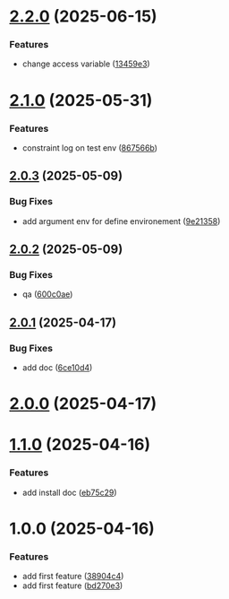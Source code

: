# [2.2.0](https://github.com/nsevenpack/logger/compare/v2.1.0...v2.2.0) (2025-06-15)


### Features

* change access variable ([13459e3](https://github.com/nsevenpack/logger/commit/13459e3f80dd2f1d3c82c185590e802f1341f23d))

# [2.1.0](https://github.com/nsevenpack/logger/compare/v2.0.3...v2.1.0) (2025-05-31)


### Features

* constraint log on test env ([867566b](https://github.com/nsevenpack/logger/commit/867566b3c88c8520146b4bdc0a87f650230d9a9c))

## [2.0.3](https://github.com/nsevenpack/logger/compare/v2.0.2...v2.0.3) (2025-05-09)


### Bug Fixes

* add argument env for define environement ([9e21358](https://github.com/nsevenpack/logger/commit/9e21358f8f00c21acc169d68168a99edfe3cfabf))

## [2.0.2](https://github.com/nsevenpack/logger/compare/v2.0.1...v2.0.2) (2025-05-09)


### Bug Fixes

* qa ([600c0ae](https://github.com/nsevenpack/logger/commit/600c0ae7d1da47edcf72f11735ae36be9659385d))

## [2.0.1](https://github.com/nsevenpack/logger/compare/v2.0.0...v2.0.1) (2025-04-17)


### Bug Fixes

* add doc ([6ce10d4](https://github.com/nsevenpack/logger/commit/6ce10d4611e50cd85741e0942089fa7e1733122e))

# [2.0.0](https://github.com/nsevenpack/logger/compare/v1.1.0...v2.0.0) (2025-04-17)

# [1.1.0](https://github.com/nsevenpack/logger/compare/v1.0.0...v1.1.0) (2025-04-16)


### Features

* add install doc ([eb75c29](https://github.com/nsevenpack/logger/commit/eb75c2967f003a4a48f2a3ef5a90088ff3f5f1d7))

# 1.0.0 (2025-04-16)


### Features

* add first feature ([38904c4](https://github.com/nsevenpack/logger/commit/38904c44da5b7608e4fe46281bab2b70c976d7e5))
* add first feature ([bd270e3](https://github.com/nsevenpack/logger/commit/bd270e3ae9a9b7d2911d3b5d5d1ee504634050bd))
